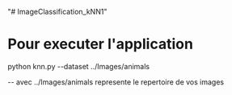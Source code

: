 "# ImageClassification_kNN1" 

# Pour executer l'application
python knn.py --dataset ../Images/animals

-- avec ../Images/animals represente le repertoire de vos images


